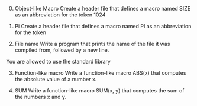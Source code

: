 0. Object-like Macro
Create a header file that defines a macro named SIZE as an abbreviation for the token 1024

1. Pi
Create a header file that defines a macro named PI as an abbreviation for the token

2. File name
Write a program that prints the name of the file it was compiled from, followed by a new line.

You are allowed to use the standard library

3. Function-like macro
Write a function-like macro ABS(x) that computes the absolute value of a number x.

4. SUM
Write a function-like macro SUM(x, y) that computes the sum of the numbers x and y.
